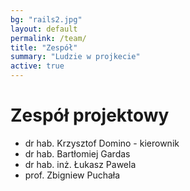 ```yaml
---
bg: "rails2.jpg"
layout: default
permalink: /team/
title: "Zespół"
summary: "Ludzie w projkecie"
active: true
---
```


# Zespół projektowy
- dr hab. Krzysztof Domino - kierownik
- dr hab. Bartłomiej Gardas
- dr hab. inż. Łukasz Pawela
- prof. Zbigniew Puchała
